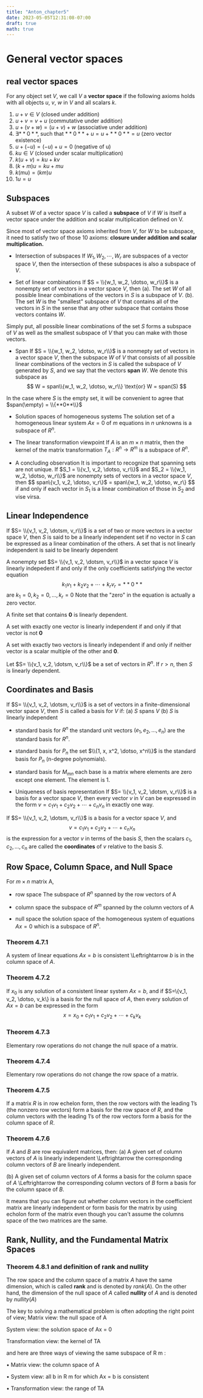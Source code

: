 ```yaml
---
title: "Anton_chapter5"
date: 2023-05-05T12:31:08-07:00
draft: true
math: true
---
```


# General vector spaces
## real vector spaces

For any object set $V$, we call $V$ a **vector space** if the following axioms holds with all objects $u$, $v$, $w$ in $V$ and all scalars $k$.

1. $u+v \in V$ (closed under addition)
2. $u + v = v + u$ (commutative under addition)
3. $u + (v+w) = (u+v) + w$ (associative under addition)
4. $\exists **0**$, such that $**0** + u = u + **0** = u$ (zero vector existence)
5. $u + (-u) = (-u) + u = 0$ (negative of u)
6. $ku \in V$ (closed under scalar multiplication)
7. $k(u + v) = ku + kv$
8. $(k+m)u = ku + mu$
9. $k(mu) = (km)u$
10. $1u = u$

## Subspaces
A subset $W$ of a vector space $V$ is called a **subspace** of $V$ if $W$ is itself a vector space under the addition and scalar multiplication defined on V.

Since most of vector space axioms inherited from $V$, for $W$ to be subspace, it need to satisfy two of those 10 axioms: **closure under addition and scalar multiplication.**


- Intersection of subspaces
If $W_1, W_2, \dotsm, W_r$ are subspaces of a vector space $V$, then the intersection of these subspaces is also a subspace of $V$.

- Set of linear combinations
If $S = \\{w_1, w_2, \dotso, w_r\\}$ is a nonempty set of vectors in a vector space $V$, then
(a). The set $W$ of all possible linear combinations of the vectors in $S$ is a subspace of $V$.
(b). The set $W$ is the "smallest" subspace of $V$ that contains all of the vectors in $S$ in the sense that any other subspace that contains those vectors contains $W$.

Simply put, all possible linear combinations of the set $S$ forms a subspace of $V$ as well as the smallest subspace of $V$ that you can make with those vectors.

- Span
If $S = \\{w_1, w_2, \dotso, w_r\\}$ is a nonmepty set of vectors in a vector space $V$, then the subspace $W$ of $V$ that consists of all possible linear combinations of the vectors in $S$ is called the subspace of $V$ generated by $S$, and we say that the vectors **span** $W$. We denote this subspace as
$$
W = span\\{w_1, w_2, \dotso, w_r\\} \text{or} W = span(S)
$$

In the case where $S$ is the empty set, it will be convenient to agree that $span(\empty) = \\{**0**\\}$

- Solution spaces of homogeneous systems
The solution set of a homogeneous linear system $Ax=0$ of $m$ equations in $n$ unknowns is a subspace of $R^n$.

- The linear transformation viewpoint
If $A$ is an $m \times n$ matrix, then the kernel of the matrix transformation $T_A: R^n \rightarrow R^m$ is a subspace of $R^n$.

- A concluding observation
It is important to recognize that spanning sets are not unique. If $S_1 = \\{v_1, v_2, \dotso, v_r\\}$ and $S_2 = \\{w_1, w_2, \dotso, w_r\\}$ are nonempty sets of vectors in a vector space $V$, then
$$
span\\{v_1, v_2, \dotso, v_r\\}$ = span\\{w_1, w_2, \dotso, w_r\\}
$$
if and only if each vector in $S_1$ is a linear combination of those in $S_2$ and vise virsa.

## Linear Independence

If $S= \\{v_1, v_2, \dotsm, v_r\\}$ is a set of two or more vectors in a vector space $V$, then $S$ is said to be a linearly independent set if no vector in $S$ can be expressed as a linear combination of the others. A set that is not linearly independent is said to be linearly dependent

A nonempty set $S= \\{v_1, v_2, \dotsm, v_r\\}$ in a vector space $V$ is linearly indepedent if and only if the only coefficients satisfying the vector equation
$$
k_1v_1 + k_2v_2 + \dotsm + k_rv_r = **0**
$$
are $k_1 = 0, k_2=0, \dotso, k_r=0$
Note that the "zero" in the equation is actually a zero vector.

A finite set that contains **0** is linearly dependent.

A set with exactly one vector is linearly independent if and only if that vector is not **0**

A set with exactly two vectors is linearly independent if and only if neither vector is a scalar multiple of the other and **0**.

Let $S= \\{v_1, v_2, \dotsm, v_r\\}$ be a set of vectors in $R^n$. If $r \gt n$, then $S$ is linearly dependent.

## Coordinates and Basis
If $S= \\{v_1, v_2, \dotsm, v_r\\}$ is a set of vectors in a finite-dimensional vector space $V$, then $S$ is called a basis for $V$ if:
(a) $S$ spans $V$
(b) $S$ is linearly independent

- standard basis for $R^n$
the standard unit vectors $(e_1, e_2, \dotso, e_n)$ are the standard basis for $R^n$.

- standard basis for $P_n$
the set $\\{1, x, x^2, \dotso, x^n\\}$ is the standard basis for $P_n$ (n-degree polynomials).

- standard basis for $M_{mn}$ 
each base is a matrix where elements are zero except one element. The element is 1.

- Uniqueness of basis representation
If $S= \\{v_1, v_2, \dotsm, v_r\\}$ is a basis for a vector space $V$, then every vector $v$ in $V$ can be expressed in the form $v = c_1v_1 + c_2v_2 + \dotsm + c_nv_n$ in exactly one way.

If $S= \\{v_1, v_2, \dotsm, v_r\\}$ is a basis for a vector space $V$, and
$$
v = c_1v_1 + c_2v_2 + \dotsm + c_nv_n
$$
is the expression for a vector $v$ in terms of the basis $S$, then the scalars $c_1, c_2, \dotso, c_n$ are called the **coordinates** of $v$ relative to the basis $S$.

## Row Space, Column Space, and Null Space
For $m \times n$ matrix A,
- row space
The subspace of $R^n$ spanned by the row vectors of A

- column space
the subspace of $R^m$ spanned by the column vectors of A

- null space
the solution space of the homogeneous system of equations $Ax=0$ which is a subspace of $R^n$.

### Theorem 4.7.1
A system of linear equations $Ax=b$ is consistent \Leftrightarrow $b$ is in the column space of $A$.

### Theorem 4.7.2
If $x_0$ is any solution of a consistent linear system $Ax=b$, and if $S=\\{v_1, v_2, \dotso, v_k\\} is a basis for the null space of $A$, then every solution of $Ax=b$ can be expressed in the form
$$
x = x_0 + c_1v_1 + c_2v_2 + \dotsm + c_kv_k
$$

### Theorem 4.7.3
Elementary row operations do not change the null space of a matrix.

### Theorem 4.7.4
Elementary row operations do not change the row space of a matrix.

### Theorem 4.7.5
If a matrix $R$ is in row echelon form, then the row vectors with the leading 1’s (the nonzero row vectors) form a basis for the row space of $R$, and the column vectors with the leading 1’s of the row vectors form a basis for the column space of $R$.

### Theorem 4.7.6
If $A$ and $B$ are row equivalent matrices, then:
(a) A given set of column vectors of $A$ is linearly independent \Leftrightarrow the corresponding column vectors of $B$ are linearly independent.

(b) A given set of column vectors of $A$ forms a basis for the column space of $A$ \Leftrightarrow the corresponding column vectors of $B$ form a basis for the column space of $B$.

It means that you can figure out whether column vectors in the coefficient matrix are linearly independent or form basis for the matrix by using echolon form of the matrix even though you can't assume the columns space of the two matrices are the same. 

## Rank, Nullity, and the Fundamental Matrix Spaces

### Theorem 4.8.1 and definition of rank and nullity
The row space and the column space of a matrix $A$ have the same dimension, which is called **rank** and is denoted by $rank(A)$. On the other hand, the dimension of the null space of $A$ called **nullity** of $A$ and is denoted by $nullity(A)$

The key to solving a mathematical problem is often adopting the right point of view;
Matrix view: the null space of A

System view: the solution space of Ax = 0

Transformation view: the kernel of TA

and here are three ways of viewing the same subspace of R m :

• Matrix view: the column space of A

• System view: all b in R m for which Ax = b is consistent

• Transformation view: the range of TA 


